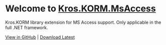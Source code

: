 # Welcome to [Kros.KORM.MsAccess](xref:Kros.KORM.Query.MsAccess)

Kros.KORM library extension for MS Access support. Only applicable in the full .NET framework.

[View in GitHub](https://github.com/Kros-sk/Kros.KORM.MsAccess) | [Download Latest](https://github.com/Kros-sk/Kros.KORM.MsAccess/releases)
